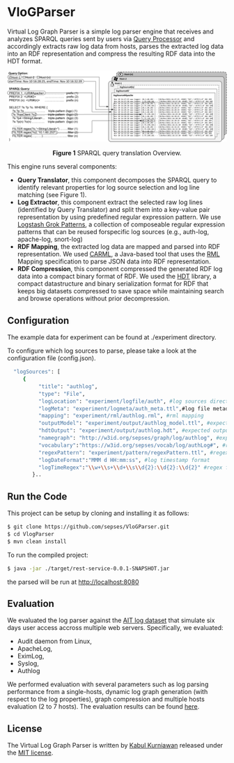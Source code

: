 # VloGParser
Virtual Log Graph Parser is a simple log parser engine that receives and analyzes SPARQL queries sent by users via <a target="_blank" href="https://github.com/sepses/VloGraphQueryProcessor"> Query Processor</a> and accordingly extracts raw log data from hosts, parses the extracted log data into an RDF representation and compress the resulting RDF data into the HDT format.

![ ](https://raw.githubusercontent.com/sepses/VloGParser/hdt-version/docs/querytranslationexample.png)<p align="center"> **Figure 1** SPARQL query translation Overview.

This engine runs several components:
- **Query Translator**, this component decomposes the SPARQL query to identify relevant properties for log source selection and log line matching (see Figure 1).
- **Log Extractor**, this component extract the selected raw log lines (identified by Query Translator) and split them into a key-value pair representation by using predefined regular expression pattern. We use <a target="_blank" href="https://github.com/logstash-plugins/logstash-patterns-core/blob/master/patterns/grok-patterns">Logstash Grok Patterns</a>, a collection of composeable regular expression patterns that can be reused forspecific log sources (e.g., auth-log, apache-log, snort-log)
- **RDF Mapping**, the extracted log data are mapped and parsed into RDF representation. We used <a target="_blank" href="https://github.com/carml/carml">CARML</a>, a Java-based tool that uses the <a target="_blank" href="https://rml.io/">RML</a> Mapping specification to parse JSON data into RDF representation.
- **RDF Compression**, this component compressed the generated RDF log data into a compact binary format of RDF. We used the <a target="_blank" href="http://www.rdfhdt.org/">HDT</a> library, a compact datastructure and binary serialization format for RDF that keeps big datasets compressed to save space while maintaining search and browse operations without prior decompression.	

## Configuration

The example data for experiment can be found at ./experiment directory. 

To configure which log sources to parse, please take a look at the configuration file (config.json).

```bash
  "logSources": [ 
     {
	      "title": "authlog",
	      "type": "File",
	      "logLocation": "experiment/logfile/auth", #log sources directory
		  "logMeta": "experiment/logmeta/auth_meta.ttl",#log file metadata
	      "mapping": "experiment/rml/authlog.rml", #rml mapping
	      "outputModel": "experiment/output/authlog_model.ttl", #expected output name in rdf
		  "hdtOutput": "experiment/output/authlog.hdt", #expected output name in hdt
	      "namegraph": "http://w3id.org/sepses/graph/log/authlog", #expected graph name
	      "vocabulary":"https://w3id.org/sepses/vocab/log/authLog#", #respected vocabulary
		  "regexPattern": "experiment/pattern/regexPattern.ttl", #regex pattern definition
	      "logDateFormat":"MMM d HH:mm:ss", #log timestamp format
	      "logTimeRegex":"\\w+\\s+\\d+\\s\\d{2}:\\d{2}:\\d{2}" #regex for log timestamp...   
		}..
```


## Run the Code

This project can be setup by cloning and installing it as follows:

```bash
$ git clone https://github.com/sepses/VloGParser.git
$ cd VlogParser
$ mvn clean install
```

To run the compiled project: 

```bash
$ java -jar ./target/rest-service-0.0.1-SNAPSHOT.jar
```
the parsed will be run at [http://localhost:8080](http://localhost:8080)

## Evaluation

We evaluated the log parser against the [AIT log dataset](https://zenodo.org/record/3723083#.YDY5wehKg2x) that simulate six days user access accross multiple web servers. Specifically, we evaluated:

- Audit daemon from Linux,
- ApacheLog,
- EximLog,
- Syslog,
- Authlog

We performed evaluation with several parameters such as log parsing performance from a single-hosts, dynamic log graph generation (with respect to the log properties), graph compression and multiple hosts evaluation (2 to 7 hosts). The evaluation results can be found [here](https://github.com/sepses/VloGParser/tree/hdt-version/evaluation).



## License

The Virtual Log Graph Parser is written by [Kabul Kurniawan](https://kabulkurniawan.github.io/) released under the [MIT license](http://opensource.org/licenses/MIT).


